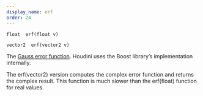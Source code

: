 ```yaml
---
display_name: erf
order: 24
---
```

`float  erf(float v)`

`vector2  erf(vector2 v)`

The [Gauss error function](http://en.wikipedia.org/wiki/Error_function). Houdini uses the Boost
library’s implementation internally.

The erf(vector2) version computes the complex error function and returns
the complex result. This function is much slower than the erf(float)
function for real values.
